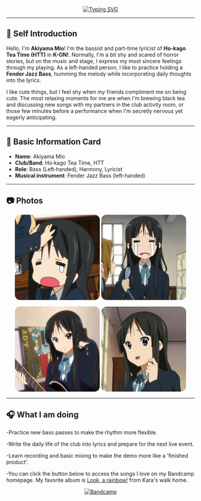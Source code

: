 <!-- 打字机动画标题 -->
<p align="center">
<a href="https://git.io/typing-svg">
<img src="https://readme-typing-svg.demolab.com?font=Fira+Code&weight=700&size=22&pause=200&center=true&vCenter=true&width=700&lines=Akiyama+%20+Mio+%20+From+%20+HTT;Lefty+bassist+%26+lyricist+%7C+Fender+Jazz+Bass" alt="Typing SVG"/>
</a>
</p>

---

## 🍰 Self Introduction
Hello, I'm **Akiyama Mio**! I'm the bassist and part-time lyricist of **Ho-kago Tea Time (HTT)** in **K-ON!**. Normally, I'm a bit shy and scared of horror stories, but on the music and stage, I express my most sincere feelings through my playing. As a left-handed person, I like to practice holding a **Fender Jazz Bass**, humming the melody while incorporating daily thoughts into the lyrics.

I like cute things, but I feel shy when my friends compliment me on being cute. The most relaxing moments for me are when I'm brewing black tea and discussing new songs with my partners in the club activity room, or those few minutes before a performance when I'm secretly nervous yet eagerly anticipating.

---

## 🧁 Basic Information Card
- **Name**: Akiyama Mio
- **Club/Band**: Ho‑kago Tea Time, HTT
- **Role**: Bass (Left‑handed), Harmony, Lyricist
- **Musical instrument**: Fender Jazz Bass (left-handed)

---

## 📷 Photos
<p align="center">
  <img src="assets/mio1.jpg" alt="Akiyama Mio 1" width="45%" style="border-radius: 14px;"/>
  <img src="assets/mio2.jpg" alt="Akiyama Mio 2" width="45%" style="border-radius: 14px;"/>
  <p align="center">
  <img src="assets/mio3.jpg" alt="Akiyama Mio 3" width="45%" style="border-radius: 14px;"/>
  <img src="assets/mio5.jpg" alt="Akiyama Mio 4" width="45%" style="border-radius: 14px;"/>
</p>


---

## 🎧 What I am doing 

-Practice new bass passes to make the rhythm more flexible.

-Write the daily life of the club into lyrics and prepare for the next live event.

-Learn recording and basic mixing to make the demo more like a 'finished product'.

-You can click the button below to access the songs I love on my Bandcamp homepage. My favorite album is [Look, a rainbow!](https://karaswalkhome.bandcamp.com/album/look-a-rainbow) from Kara's walk home.

<p align="center">
  <a href="https://bandcamp.com/afwef12138" target="_blank">
    <img src="https://img.shields.io/badge/Bandcamp-Visit%20my%20music-1DA1F2?logo=bandcamp&logoColor=white&color=1DA1F2" alt="Bandcamp"/>
  </a>
</p>


</p>
